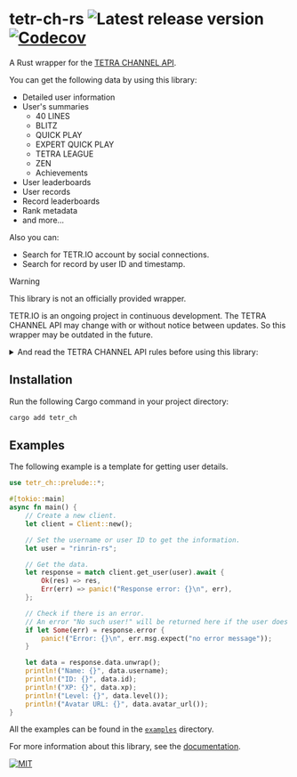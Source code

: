 # tetr-ch-rs ![Latest release version](https://img.shields.io/github/v/release/Rinrin0413/tetr-ch-rs?color=007722&label=Latest%20release&style=flat-square) [![Codecov](https://img.shields.io/codecov/c/github/Rinrin0413/tetr-ch-rs?color=%23ff0077&logo=Codecov&style=flat-square)](https://app.codecov.io/gh/Rinrin0413/tetr-ch-rs)

A Rust wrapper for the [TETRA CHANNEL API](https://tetr.io/about/api).

You can get the following data by using this library:

- Detailed user information
- User's summaries
	- 40 LINES
	- BLITZ
	- QUICK PLAY
	- EXPERT QUICK PLAY
	- TETRA LEAGUE
	- ZEN
	- Achievements
- User leaderboards
- User records
- Record leaderboards
- Rank metadata
- and more...

Also you can:

- Search for TETR.IO account by social connections.
- Search for record by user ID and timestamp.

> [!WARNING]
>
> This library is not an officially provided wrapper.
>
> TETR.IO is an ongoing project in continuous development.
> The TETRA CHANNEL API may change with or without notice between updates.
> So this wrapper may be outdated in the future.
>
> <details>
> <summary>And read the TETRA CHANNEL API rules before using this library:</summary>
> <div>
>
> <br />
>
> > Usage of the TETRA CHANNEL API does not require an account or bot account.
> > Please do note that requests are logged. Some simple rules:
> >
> > - **Do not flood the API with requests.** This should be obvious, but just to be sure.
> >   Please keep the amount of requests at a moderate rate - once a second should be fine for most cases, short bursts are OK.
> >   Please consider other users!
> > - **Honor caching data.** If a response indicates its cache will expire after 10 minutes,
> >   please do not rerequest the data during that time, as the data should not change in that time,
> >   assuming you are sending an `X-Session-ID` header.
> > - **Send an `X-Session-ID` header** if you are often rerequesting the same datasets.
> >   This not only assures the data you receive is consistent, it also helps reduce database calls on our side.
> > - **Don't use a `X-Session-ID` header for requests that are not related.** That way, load balancing can function as expected.
> > - **Do not use the API in ways that break the TETR.IO [Terms of Service](https://tetr.io/about/terms/).** Should be obvious.
> >
> > ― https://tetr.io/about/api
>
> </div>
> </details>

## Installation

Run the following Cargo command in your project directory:

```bash
cargo add tetr_ch
```

## Examples

The following example is a template for getting user details.

```rust
use tetr_ch::prelude::*;

#[tokio::main]
async fn main() {
    // Create a new client.
    let client = Client::new();

    // Set the username or user ID to get the information.
    let user = "rinrin-rs";

    // Get the data.
    let response = match client.get_user(user).await {
        Ok(res) => res,
        Err(err) => panic!("Response error: {}\n", err),
    };

    // Check if there is an error.
    // An error "No such user!" will be returned here if the user does not exist.
    if let Some(err) = response.error {
        panic!("Error: {}\n", err.msg.expect("no error message"));
    }

    let data = response.data.unwrap();
    println!("Name: {}", data.username);
    println!("ID: {}", data.id);
    println!("XP: {}", data.xp);
    println!("Level: {}", data.level());
    println!("Avatar URL: {}", data.avatar_url());
}
```

All the examples can be found in the [`examples`](/examples) directory.

For more information about this library, see the [documentation](https://docs.rs/tetr_ch).

[![MIT](https://img.shields.io/github/license/Rinrin0413/tetr-ch-rs?color=%23A11D32&style=for-the-badge)](/LICENSE)
